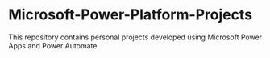 # Microsoft-Power-Platform-Projects
This repository contains personal projects developed using Microsoft Power Apps and Power Automate.
